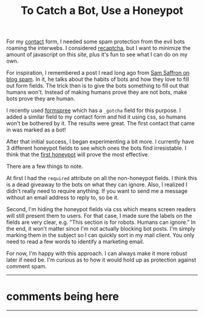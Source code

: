 ﻿---
title: To Catch a Bot, Use a Honeypot
created: 8/9/2016 10:22:44 AM
published: 8/9/2016 10:22:44 AM
tags: [blog,security, web-development, spam-prevention]
---

For my [contact] form, I needed some spam protection from the evil bots roaming the interwebs. I considered [recaptcha], but I want to minimize the amount of javascript on this site, plus it's fun to see what I can do on my own.

For inspiration, I remembered a post I read long ago from [Sam Saffron on blog spam][saffron]. In it, he talks about the habits of bots and how they love to fill out form fields. The trick then is to give the bots something to fill out that humans won't. Instead of making humans prove they are not bots, make bots prove they are human.

I recently used [formspree] which has a `_gotcha` field for this purpose. I added a similar field to my contact form and hid it using css, so humans won't be bothered by it. The results were great. The first contact that came in was marked as a bot!

After that initial success, I began experimenting a bit more. I currently have 3 different honeypot fields to see which ones the bots find irresistable. I think that the [first honeypot] will prove the most effective.

There are a few things to note. 

At first I had the `required` attribute on all the non-honeypot fields. I think this is a dead giveaway to the bots on what they can ignore. Also, I realized I didn't really need to require anything. If you want to send me a message without an email address to reply to, so be it.

Second, I'm hiding the honeypot fields via css which means screen readers will still present them to users. For that case, I made sure the labels on the fields are very clear, e.g. "This section is for robots. Humans can ignore." In the end, it won't matter since I'm not actually blocking bot posts. I'm simply marking them in the subject so I can quickly sort in my mail client. You only need to read a few words to identify a marketing email.

For now, I'm happy with this approach. I can always make it more robust later if need be. I'm curious as to how it would hold up as protection against comment spam.



[contact]: /contact
[recaptcha]: https://www.google.com/recaptcha/intro/index.html
[saffron]: https://samsaffron.com/archive/2011/10/04/Spam+bacon+sausage+and+blog+spam+a+JavaScript+approach
[formspree]: https://formspree.io/
[first honeypot]: https://github.com/kijanawoodard/Blog/blob/4dffaaadc4eb2a7e9d53849f662159ffddac7e52/src/Blog.Web/Actions/Contact/Index.cshtml#L20

---
# comments being here

---